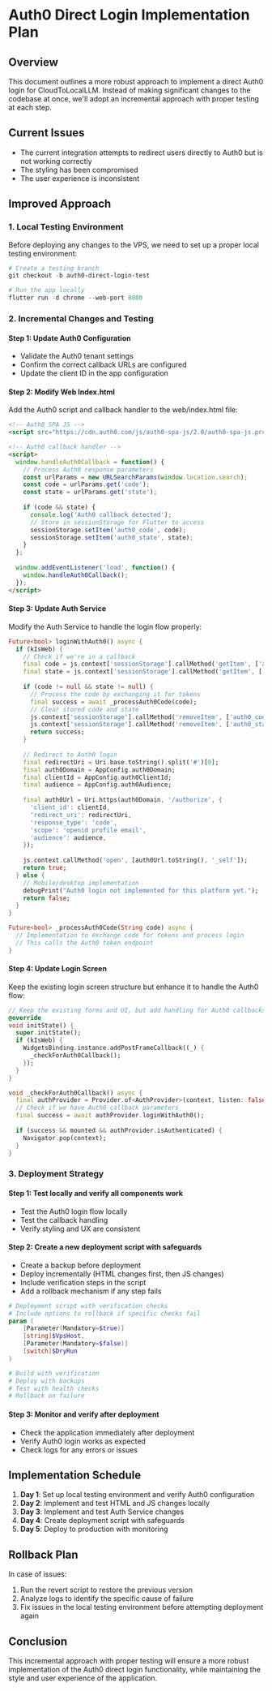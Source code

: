 # Auth0 Direct Login Implementation Plan

## Overview
This document outlines a more robust approach to implement a direct Auth0 login for CloudToLocalLLM. Instead of making significant changes to the codebase at once, we'll adopt an incremental approach with proper testing at each step.

## Current Issues
- The current integration attempts to redirect users directly to Auth0 but is not working correctly
- The styling has been compromised
- The user experience is inconsistent

## Improved Approach

### 1. Local Testing Environment
Before deploying any changes to the VPS, we need to set up a proper local testing environment:

```powershell
# Create a testing branch
git checkout -b auth0-direct-login-test

# Run the app locally
flutter run -d chrome --web-port 8080
```

### 2. Incremental Changes and Testing

#### Step 1: Update Auth0 Configuration
- Validate the Auth0 tenant settings
- Confirm the correct callback URLs are configured
- Update the client ID in the app configuration

#### Step 2: Modify Web Index.html
Add the Auth0 script and callback handler to the web/index.html file:

```html
<!-- Auth0 SPA JS -->
<script src="https://cdn.auth0.com/js/auth0-spa-js/2.0/auth0-spa-js.production.js"></script>

<!-- Auth0 callback handler -->
<script>
  window.handleAuth0Callback = function() {
    // Process Auth0 response parameters
    const urlParams = new URLSearchParams(window.location.search);
    const code = urlParams.get('code');
    const state = urlParams.get('state');
    
    if (code && state) {
      console.log('Auth0 callback detected');
      // Store in sessionStorage for Flutter to access
      sessionStorage.setItem('auth0_code', code);
      sessionStorage.setItem('auth0_state', state);
    }
  };
  
  window.addEventListener('load', function() {
    window.handleAuth0Callback();
  });
</script>
```

#### Step 3: Update Auth Service
Modify the Auth Service to handle the login flow properly:

```dart
Future<bool> loginWithAuth0() async {
  if (kIsWeb) {
    // Check if we're in a callback
    final code = js.context['sessionStorage'].callMethod('getItem', ['auth0_code']);
    final state = js.context['sessionStorage'].callMethod('getItem', ['auth0_state']);
    
    if (code != null && state != null) {
      // Process the code by exchanging it for tokens
      final success = await _processAuth0Code(code);
      // Clear stored code and state
      js.context['sessionStorage'].callMethod('removeItem', ['auth0_code']);
      js.context['sessionStorage'].callMethod('removeItem', ['auth0_state']);
      return success;
    }
    
    // Redirect to Auth0 login
    final redirectUri = Uri.base.toString().split('#')[0];
    final auth0Domain = AppConfig.auth0Domain;
    final clientId = AppConfig.auth0ClientId;
    final audience = AppConfig.auth0Audience;
    
    final auth0Url = Uri.https(auth0Domain, '/authorize', {
      'client_id': clientId,
      'redirect_uri': redirectUri,
      'response_type': 'code',
      'scope': 'openid profile email',
      'audience': audience,
    });
    
    js.context.callMethod('open', [auth0Url.toString(), '_self']);
    return true;
  } else {
    // Mobile/desktop implementation
    debugPrint("Auth0 login not implemented for this platform yet.");
    return false;
  }
}

Future<bool> _processAuth0Code(String code) async {
  // Implementation to exchange code for tokens and process login
  // This calls the Auth0 token endpoint
}
```

#### Step 4: Update Login Screen
Keep the existing login screen structure but enhance it to handle the Auth0 flow:

```dart
// Keep the existing forms and UI, but add handling for Auth0 callbacks
@override
void initState() {
  super.initState();
  if (kIsWeb) {
    WidgetsBinding.instance.addPostFrameCallback((_) {
      _checkForAuth0Callback();
    });
  }
}

void _checkForAuth0Callback() async {
  final authProvider = Provider.of<AuthProvider>(context, listen: false);
  // Check if we have Auth0 callback parameters
  final success = await authProvider.loginWithAuth0();
  
  if (success && mounted && authProvider.isAuthenticated) {
    Navigator.pop(context);
  }
}
```

### 3. Deployment Strategy

#### Step 1: Test locally and verify all components work
- Test the Auth0 login flow locally
- Test the callback handling
- Verify styling and UX are consistent

#### Step 2: Create a new deployment script with safeguards
- Create a backup before deployment
- Deploy incrementally (HTML changes first, then JS changes)
- Include verification steps in the script
- Add a rollback mechanism if any step fails

```powershell
# Deployment script with verification checks
# Include options to rollback if specific checks fail
param (
    [Parameter(Mandatory=$true)]
    [string]$VpsHost,
    [Parameter(Mandatory=$false)]
    [switch]$DryRun
)

# Build with verification
# Deploy with backups
# Test with health checks
# Rollback on failure
```

#### Step 3: Monitor and verify after deployment
- Check the application immediately after deployment
- Verify Auth0 login works as expected
- Check logs for any errors or issues

## Implementation Schedule

1. **Day 1**: Set up local testing environment and verify Auth0 configuration
2. **Day 2**: Implement and test HTML and JS changes locally
3. **Day 3**: Implement and test Auth Service changes
4. **Day 4**: Create deployment script with safeguards
5. **Day 5**: Deploy to production with monitoring

## Rollback Plan

In case of issues:
1. Run the revert script to restore the previous version
2. Analyze logs to identify the specific cause of failure
3. Fix issues in the local testing environment before attempting deployment again

## Conclusion

This incremental approach with proper testing will ensure a more robust implementation of the Auth0 direct login functionality, while maintaining the style and user experience of the application. 